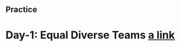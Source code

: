 ## Practice

# Day-1: Equal Diverse Teams [a link](https://www.hackerearth.com/practice/algorithms/searching/linear-search/practice-problems/algorithm/equal-diverse-teams-cbdb8fe2/)
